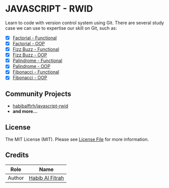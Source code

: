 # JAVASCRIPT - RWID
Learn to code with version control system using Git. There are several study case we can use to expertise our skill on Git, such as:

- [x] [Factorial - Functional](functional/factorial.html)
- [x] [Factorial - OOP](oop/factorial.html)
- [x] [Fizz Buzz - Functional](functional/fizz-buzz.html)
- [x] [Fizz Buzz - OOP](oop/fizz-buzz.html)
- [x] [Palindrome - Functional](functional/palindrome.html)
- [x] [Palindrome - OOP](oop/palindrome.html)
- [x] [Fibonacci - Functional](functional/fibonacci.html)
- [x] [Fibonacci - OOP](oop/fibonacci.html)

## Community Projects

- [habibalftrh/javascript-rwid](https://github.com/habibalftrh/javascript-rwid)
- **and more...**

## License

The MIT License (MIT). Please see [License File](LICENSE.md) for more information.

## Credits

| Role   | Name                                                     |
| ------ | -------------------------------------------------------- |
| Author | [Habib Al Fitrah](https://github.com/habibalftrh) |
